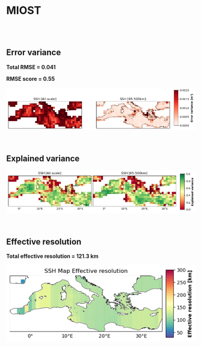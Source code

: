 # MIOST

<br>
 

<br>  

## Error variance  

**Total RMSE = 0.041**

**RMSE score = 0.55**

![Maps_miost_errvar_4DMedSea](../_static/Maps_miost_errvar_4DMedSea.png)  

 
<br>

## Explained variance 

![Maps_miost_explvar_4DMedSea](../_static/Maps_miost_explvar_4DMedSea.png)  

 
<br>

## Effective resolution 

**Total effective resolution = 121.3 km**

![Maps_miost_effres_4DMedSea](../_static/Maps_miost_effres_4DMedSea.png) 
 
